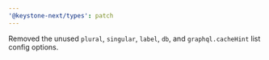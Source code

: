 ```yaml
---
'@keystone-next/types': patch
---
```


Removed the unused `plural`, `singular`, `label`, `db`, and `graphql.cacheHint` list config options.
